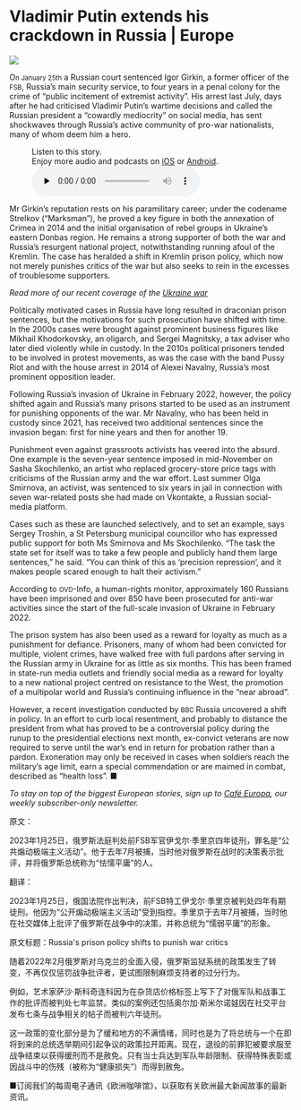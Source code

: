 
<h1>Vladimir Putin extends his crackdown in Russia | Europe</h1>




<p><img src="https://images.weserv.nl/?url=www.economist.com/img/b/1280/720/90/media-assets/image/20240210_EUP002.jpg"/><div></div><p><span>O</span><small>n January 25th</small> a Russian court sentenced Igor Girkin, a former officer of the <small>FSB</small>, Russia’s main security service, to four years in a penal colony for the crime of “public incitement of extremist activity”. His arrest last July, days after he had criticised Vladimir Putin’s wartime decisions and called the Russian president a “cowardly mediocrity” on social media, has sent shockwaves through Russia’s active community of pro-war nationalists, many of whom deem him a hero.</p><div><figure><div><figcaption>Listen to this story.</figcaption> <span>Enjoy more audio and podcasts on<!-- --> <a href="https://www.economist.comhttps://economist-app.onelink.me/d2eC/bed1b25" id="audio-ios-cta" rel="noreferrer" target="_blank">iOS</a> <!-- -->or<!-- --> <a href="https://www.economist.comhttps://economist-app.onelink.me/d2eC/7f3c199" id="audio-android-cta" rel="noreferrer" target="_blank">Android</a>.</span></div><audio controls="" id="audio-player" preload="none" src="https://www.economist.com/media-assets/audio/046%20Europe%20-%20Russia-fa56bd3f4c627014223db97e60e62a35.mp3" title="Vladimir Putin extends his crackdown in Russia"><p>Your browser does not support the &lt;audio&gt; element.</p></audio><div><div></div></div></figure></div><p>Mr Girkin’s reputation rests on his paramilitary career; under the codename Strelkov (“Marksman”), he proved a key figure in both the annexation of Crimea in 2014 and the initial organisation of rebel groups in Ukraine’s eastern Donbas region. He remains a strong supporter of both the war and Russia’s resurgent national project, notwithstanding running afoul of the Kremlin. The case has heralded a shift in Kremlin prison policy, which now not merely punishes critics of the war but also seeks to rein in the excesses of troublesome supporters. </p><aside><p><i>Read more of our recent coverage of the <a href="https://www.economist.com/ukraine-crisis">Ukraine war</a></i></p></aside><p>Politically motivated cases in Russia have long resulted in draconian prison sentences, but the motivations for such prosecution have shifted with time. In the 2000s cases were brought against prominent business figures like Mikhail Khodorkovsky, an oligarch, and Sergei Magnitsky, a tax adviser who later died violently while in custody. In the 2010s political prisoners tended to be involved in protest movements, as was the case with the band Pussy Riot and with the house arrest in 2014 of Alexei Navalny, Russia’s most prominent opposition leader. </p><div><div><div id="econ-1"></div></div></div><p>Following Russia’s invasion of Ukraine in February 2022, however, the policy shifted again and Russia’s many prisons started to be used as an instrument for punishing opponents of the war. Mr Navalny, who has been held in custody since 2021, has received two additional sentences since the invasion began: first for nine years and then for another 19.</p><p>Punishment even against grassroots activists has veered into the absurd. One example is the seven-year sentence imposed in mid-November on Sasha Skochilenko, an artist who replaced grocery-store price tags with criticisms of the Russian army and the war effort. Last summer Olga Smirnova, an activist, was sentenced to six years in jail in connection with seven war-related posts she had made on Vkontakte, a Russian social-media platform. </p><p>Cases such as these are launched selectively, and to set an example, says Sergey Troshin, a St Petersburg municipal councillor who has expressed public support for both Ms Smirnova and Ms Skochilenko. “The task the state set for itself was to take a few people and publicly hand them large sentences,” he said. “You can think of this as ‘precision repression’, and it makes people scared enough to halt their activism.” </p><p>According to <small>OVD</small>-Info, a human-rights monitor, approximately 160 Russians have been imprisoned and over 850 have been prosecuted for anti-war activities since the start of the full-scale invasion of Ukraine in February 2022. </p><p>The prison system has also been used as a reward for loyalty as much as a punishment for defiance. Prisoners, many of whom had been convicted for multiple, violent crimes, have walked free with full pardons after serving in the Russian army in Ukraine for as little as six months. This has been framed in state-run media outlets and friendly social media as a reward for loyalty to a new national project centred on resistance to the West, the promotion of a multipolar world and Russia’s continuing influence in the “near abroad”. </p><div><div><div id="econ-2"></div></div></div><p>However, a recent investigation conducted by <small>BBC </small>Russia uncovered a shift in policy. In an effort to curb local resentment, and probably to distance the president from what has proved to be a controversial policy during the runup to the presidential elections next month, ex-convict veterans are now required to serve until the war’s end in return for probation rather than a pardon. Exoneration may only be received in cases when soldiers reach the military’s age limit, earn a special commendation or are maimed in combat, described as “health loss”. <span>■</span></p><p><i>To stay on top of the biggest European stories, sign up to <a href="https://www.economist.com/newsletters/cafe-europa">Café Europa</a>, our weekly subscriber-only newsletter.</i></p></p>

原文：

2023年1月25日，俄罗斯法庭判处前FSB军官伊戈尔·季里京四年徒刑，罪名是“公共煽动极端主义活动”。他于去年7月被捕，当时他对俄罗斯在战时的决策表示批评，并将俄罗斯总统称为“怯懦平庸”的人。

翻译：

2023年1月25日，俄国法院作出判决，前FSB特工伊戈尔·季里京被判处四年有期徒刑。他因为“公开煽动极端主义活动”受到指控。季里京于去年7月被捕，当时他在社交媒体上批评了俄罗斯在战争中的决策，并称总统为“懦弱平庸”的形象。




原文标题：Russia's prison policy shifts to punish war critics

随着2022年2月俄罗斯对乌克兰的全面入侵，俄罗斯监狱系统的政策发生了转变，不再仅仅惩罚战争批评者，更试图限制麻烦支持者的过分行为。

例如，艺术家萨沙·斯科奇连科因为在杂货店价格标签上写下了对俄军队和战事工作的批评而被判处七年监禁。类似的案例还包括奥尔加·斯米尔诺娃因在社交平台发布七条与战争相关的帖子而被判六年徒刑。

这一政策的变化部分是为了缓和地方的不满情绪，同时也是为了将总统与一个在即将到来的总统选举期间引起争议的政策拉开距离。现在，退役的前罪犯被要求服至战争结束以获得缓刑而不是赦免。只有当士兵达到军队年龄限制、获得特殊表彰或因战斗中的伤残（被称为“健康损失”）而得到赦免。

■订阅我们的每周电子通讯《欧洲咖啡馆》，以获取有关欧洲最大新闻故事的最新资讯。
